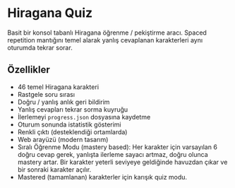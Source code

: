 # Hiragana Quiz

Basit bir konsol tabanlı Hiragana öğrenme / pekiştirme aracı. Spaced repetition mantığını temel alarak yanlış cevaplanan karakterleri aynı oturumda tekrar sorar.

## Özellikler
- 46 temel Hiragana karakteri
- Rastgele soru sırası
- Doğru / yanlış anlık geri bildirim
- Yanlış cevapları tekrar sorma kuyruğu
- İlerlemeyi `progress.json` dosyasına kaydetme
- Oturum sonunda istatistik gösterimi
- Renkli çıktı (desteklendiği ortamlarda)
 - Web arayüzü (modern tasarım)
 - Sıralı Öğrenme Modu (mastery based): Her karakter için varsayılan 6 doğru cevap gerek, yanlışta ilerleme sayacı artmaz, doğru olunca mastery artar. Bir karakter yeterli seviyeye geldiğinde havuzdan çıkar ve bir sonraki karakter açılır.
 - Mastered (tamamlanan) karakterler için karışık quiz modu.
